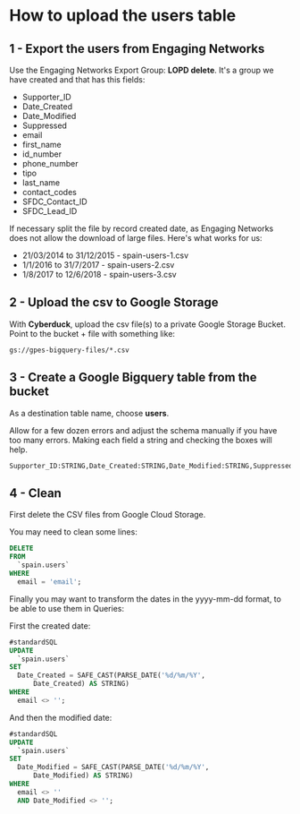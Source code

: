 # How to upload the users table

## 1 - Export the users from Engaging Networks

Use the Engaging Networks Export Group: **LOPD delete**. It's a group we have created and that has this fields:

* Supporter_ID
* Date_Created
* Date_Modified
* Suppressed
* email
* first_name
* id_number
* phone_number
* tipo
* last_name
* contact_codes
* SFDC_Contact_ID
* SFDC_Lead_ID

If necessary split the file by record created date, as Engaging Networks does not allow the download of large files. Here's what works for us:

* 21/03/2014 to 31/12/2015 - spain-users-1.csv
* 1/1/2016 to 31/7/2017 - spain-users-2.csv
* 1/8/2017 to 12/6/2018 - spain-users-3.csv

## 2 - Upload the csv to Google Storage

With **Cyberduck**, upload the csv file(s) to a private Google Storage Bucket. Point to the bucket + file with something like:

```text
gs://gpes-bigquery-files/*.csv
```

## 3 - Create a Google Bigquery table from the bucket

As a destination table name, choose **users**.

Allow for a few dozen errors and adjust the schema manually if you have too many errors. Making each field a string and checking the boxes will help.

```text
Supporter_ID:STRING,Date_Created:STRING,Date_Modified:STRING,Suppressed:STRING,email:STRING,first_name:STRING,id_number:STRING,phone_number:STRING,tipo:STRING,last_name:STRING,contact_codes:STRING,SFDC_Contact_ID:STRING,SFDC_Lead_ID:STRING
```

## 4 - Clean

First delete the CSV files from Google Cloud Storage.

You may need to clean some lines:

```sql
DELETE
FROM
  `spain.users`
WHERE
  email = 'email';
```

Finally you may want to transform the dates in the yyyy-mm-dd format, to be able to use them in Queries:

First the created date:

```sql
#standardSQL
UPDATE
  `spain.users`
SET
  Date_Created = SAFE_CAST(PARSE_DATE('%d/%m/%Y',
      Date_Created) AS STRING)
WHERE
  email <> '';
  ```

And then the modified date:

```sql
#standardSQL
UPDATE
  `spain.users`
SET
  Date_Modified = SAFE_CAST(PARSE_DATE('%d/%m/%Y',
      Date_Modified) AS STRING)
WHERE
  email <> ''
  AND Date_Modified <> '';
  ```

